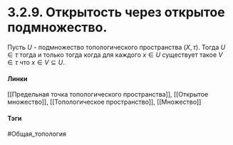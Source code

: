# 3.2.9. Открытость через открытое подмножество.
Пусть $U$ - подмножество топологического пространства $(X,\tau)$. Тогда $U\in\tau$ тогда и только тогда когда для каждого $x\in U$ существует такое $V\in\tau$ что $x\in V\subseteq U$.

#### Линки
[[Предельная точка топологического пространства]],
[[Открытое множество]],
[[Топологическое пространство]],
[[Множество]]
#### Тэги 
 #Общая_топология